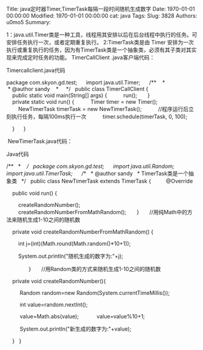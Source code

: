 Title: java定时器Timer,TimerTask每隔一段时间随机生成数字
Date: 1970-01-01 00:00:00
Modified: 1970-01-01 00:00:00
cat: java
Tags: 
Slug: 3828
Authors: u0mo5 
Summary: 

1：java.util.Timer类是一种工具，线程用其安排以后在后台线程中执行的任务。可安排任务执行一次，或者定期重复执行。
2:TimerTask类是由 Timer 安排为一次执行或重复执行的任务，因为有TimerTask类是一个抽象类，必须有其子类对其实现来完成定时任务的功能。
TimerCallClient .java客户端代码：


Timercallclient.java代码  



package com.skyon.gd.test;  
  
import java.util.Timer;  
  
/**  
 *   
 * @author sandy  
 *   
 */  
public class TimerCallClient {  
    public static void main(String[] args) {  
        run();  
    }  
    private static void run() {  
        Timer timer = new Timer();  
        NewTimerTask timerTask = new NewTimerTask();  
        //程序运行后立刻执行任务，每隔100ms执行一次  
        timer.schedule(timerTask, 0, 100);  

    }  
  
}  


 NewTimerTask.java代码：


Java代码  



/** 
 *  
 */  
package com.skyon.gd.test;  
  
import java.util.Random;  
import java.util.TimerTask;  
  
/** 
 * @author sandy 
 * TimerTask类是一个抽象类 
 */  
public class NewTimerTask extends TimerTask {  
  
    @Override  

    public void run() {  

        createRandomNumber();  
        createRandomNumberFromMathRandom();  
    }  
    //用纯Math中的方法来随机生成1-10之间的随机数  

    private void createRandomNumberFromMathRandom() {  

        int j=(int)(Math.round(Math.random()*10+1));  

        System.out.println("随机生成的数字为:"+j);  

          
    }  
    //用Random类的方式来随机生成1-10之间的随机数  

    private void createRandomNumber(){  

         Random random=new Random(System.currentTimeMillis());  

         int value=random.nextInt();  

         value=Math.abs(value);  
         value=value%10+1;  

         System.out.println("新生成的数字为:"+value);  

    }  
}  


 
